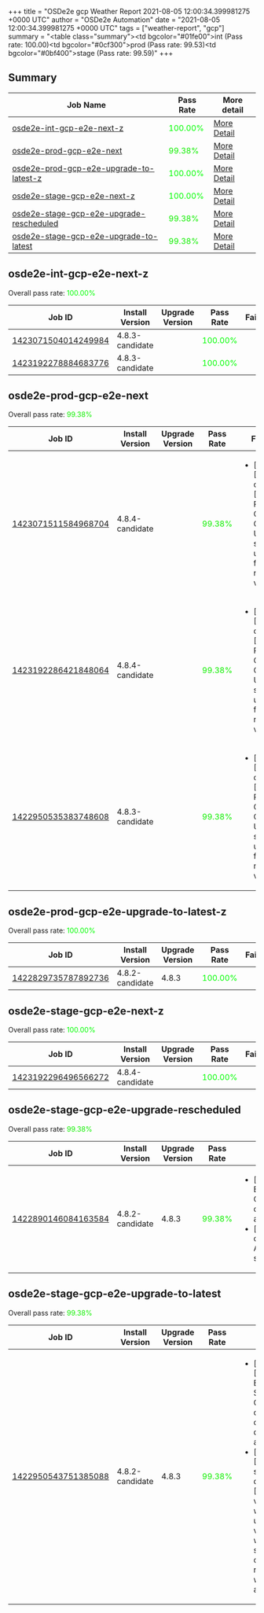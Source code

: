 +++
title = "OSDe2e gcp Weather Report 2021-08-05 12:00:34.399981275 +0000 UTC"
author = "OSDe2e Automation"
date = "2021-08-05 12:00:34.399981275 +0000 UTC"
tags = ["weather-report", "gcp"]
summary = "<table class=\"summary\"><tr><td bgcolor=\"#01fe00\"></td><td>int (Pass rate: 100.00)</td></tr><tr><td bgcolor=\"#0cf300\"></td><td>prod (Pass rate: 99.53)</td></tr><tr><td bgcolor=\"#0bf400\"></td><td>stage (Pass rate: 99.59)</td></tr></table>"
+++
## Summary

| Job Name | Pass Rate | More detail |
|----------|-----------|-------------|
|[osde2e-int-gcp-e2e-next-z](https://prow.ci.openshift.org/?job=osde2e-int-gcp-e2e-next-z)| <span style="color:#01fe00;">100.00%</span>|[More Detail](#osde2e-int-gcp-e2e-next-z)|
|[osde2e-prod-gcp-e2e-next](https://prow.ci.openshift.org/?job=osde2e-prod-gcp-e2e-next)| <span style="color:#10ef00;">99.38%</span>|[More Detail](#osde2e-prod-gcp-e2e-next)|
|[osde2e-prod-gcp-e2e-upgrade-to-latest-z](https://prow.ci.openshift.org/?job=osde2e-prod-gcp-e2e-upgrade-to-latest-z)| <span style="color:#01fe00;">100.00%</span>|[More Detail](#osde2e-prod-gcp-e2e-upgrade-to-latest-z)|
|[osde2e-stage-gcp-e2e-next-z](https://prow.ci.openshift.org/?job=osde2e-stage-gcp-e2e-next-z)| <span style="color:#01fe00;">100.00%</span>|[More Detail](#osde2e-stage-gcp-e2e-next-z)|
|[osde2e-stage-gcp-e2e-upgrade-rescheduled](https://prow.ci.openshift.org/?job=osde2e-stage-gcp-e2e-upgrade-rescheduled)| <span style="color:#10ef00;">99.38%</span>|[More Detail](#osde2e-stage-gcp-e2e-upgrade-rescheduled)|
|[osde2e-stage-gcp-e2e-upgrade-to-latest](https://prow.ci.openshift.org/?job=osde2e-stage-gcp-e2e-upgrade-to-latest)| <span style="color:#10ef00;">99.38%</span>|[More Detail](#osde2e-stage-gcp-e2e-upgrade-to-latest)|



## osde2e-int-gcp-e2e-next-z

Overall pass rate: <span style="color:#01fe00;">100.00%</span>

| Job ID | Install Version | Upgrade Version | Pass Rate | Failures |
|--------|-----------------|-----------------|-----------|----------|
[1423071504014249984](https://prow.ci.openshift.org/view/gs/origin-ci-test/logs/osde2e-int-gcp-e2e-next-z/1423071504014249984) | 4.8.3-candidate |  | <span style="color:#01fe00;">100.00%</span>|
[1423192278884683776](https://prow.ci.openshift.org/view/gs/origin-ci-test/logs/osde2e-int-gcp-e2e-next-z/1423192278884683776) | 4.8.3-candidate |  | <span style="color:#01fe00;">100.00%</span>|



## osde2e-prod-gcp-e2e-next

Overall pass rate: <span style="color:#10ef00;">99.38%</span>

| Job ID | Install Version | Upgrade Version | Pass Rate | Failures |
|--------|-----------------|-----------------|-----------|----------|
[1423071511584968704](https://prow.ci.openshift.org/view/gs/origin-ci-test/logs/osde2e-prod-gcp-e2e-next/1423071511584968704) | 4.8.4-candidate |  | <span style="color:#10ef00;">99.38%</span>|<ul><li>[install] [Suite: operators] [OSD] RBAC Operator Operator Upgrade should upgrade from the replaced version</li></ul>
[1423192286421848064](https://prow.ci.openshift.org/view/gs/origin-ci-test/logs/osde2e-prod-gcp-e2e-next/1423192286421848064) | 4.8.4-candidate |  | <span style="color:#10ef00;">99.38%</span>|<ul><li>[install] [Suite: operators] [OSD] RBAC Operator Operator Upgrade should upgrade from the replaced version</li></ul>
[1422950535383748608](https://prow.ci.openshift.org/view/gs/origin-ci-test/logs/osde2e-prod-gcp-e2e-next/1422950535383748608) | 4.8.3-candidate |  | <span style="color:#10ef00;">99.38%</span>|<ul><li>[install] [Suite: operators] [OSD] RBAC Operator Operator Upgrade should upgrade from the replaced version</li></ul>



## osde2e-prod-gcp-e2e-upgrade-to-latest-z

Overall pass rate: <span style="color:#01fe00;">100.00%</span>

| Job ID | Install Version | Upgrade Version | Pass Rate | Failures |
|--------|-----------------|-----------------|-----------|----------|
[1422829735787892736](https://prow.ci.openshift.org/view/gs/origin-ci-test/logs/osde2e-prod-gcp-e2e-upgrade-to-latest-z/1422829735787892736) | 4.8.2-candidate | 4.8.3 | <span style="color:#01fe00;">100.00%</span>|



## osde2e-stage-gcp-e2e-next-z

Overall pass rate: <span style="color:#01fe00;">100.00%</span>

| Job ID | Install Version | Upgrade Version | Pass Rate | Failures |
|--------|-----------------|-----------------|-----------|----------|
[1423192296496566272](https://prow.ci.openshift.org/view/gs/origin-ci-test/logs/osde2e-stage-gcp-e2e-next-z/1423192296496566272) | 4.8.4-candidate |  | <span style="color:#01fe00;">100.00%</span>|



## osde2e-stage-gcp-e2e-upgrade-rescheduled

Overall pass rate: <span style="color:#10ef00;">99.38%</span>

| Job ID | Install Version | Upgrade Version | Pass Rate | Failures |
|--------|-----------------|-----------------|-----------|----------|
[1422890146084163584](https://prow.ci.openshift.org/view/gs/origin-ci-test/logs/osde2e-stage-gcp-e2e-upgrade-rescheduled/1422890146084163584) | 4.8.2-candidate | 4.8.3 | <span style="color:#10ef00;">99.38%</span>|<ul><li>[upgrade] [Suite: e2e] Encrypted Storage in GCP clusters can be created by dedicated admins</li><li>[upgrade] [Suite: operators] AlertmanagerInhibitions should exist</li></ul>



## osde2e-stage-gcp-e2e-upgrade-to-latest

Overall pass rate: <span style="color:#10ef00;">99.38%</span>

| Job ID | Install Version | Upgrade Version | Pass Rate | Failures |
|--------|-----------------|-----------------|-----------|----------|
[1422950543751385088](https://prow.ci.openshift.org/view/gs/origin-ci-test/logs/osde2e-stage-gcp-e2e-upgrade-to-latest/1422950543751385088) | 4.8.2-candidate | 4.8.3 | <span style="color:#10ef00;">99.38%</span>|<ul><li>[upgrade] [Suite: e2e] Encrypted Storage in GCP clusters can be created by dedicated admins</li><li>[upgrade] [Suite: service-definition] [OSD] user validating webhook user validating webhook system:admin can manage redhat users with SRE IDP and RH group</li></ul>




